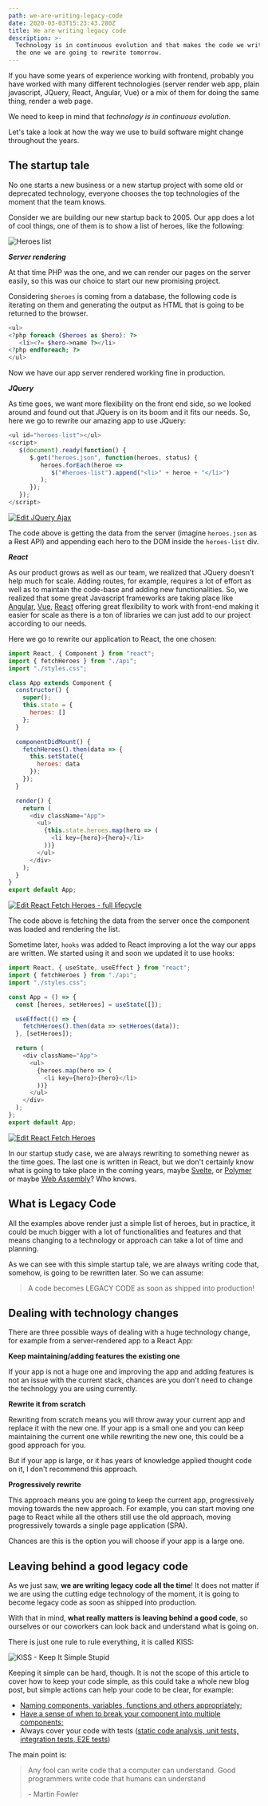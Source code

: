 ```yaml
---
path: we-are-writing-legacy-code
date: 2020-03-03T15:23:43.280Z
title: We are writing legacy code
description: >-
  Technology is in continuous evolution and that makes the code we write today
  the one we are going to rewrite tomorrow.
---
```

If you have some years of experience working with frontend, probably you have worked with many different technologies (server render web app, plain javascript, JQuery, React, Angular, Vue) or a mix of them for doing the same thing, render a web page.

We need to keep in mind that _technology is in continuous evolution._

Let's take a look at how the way we use to build software might change throughout the years. 

## The startup tale

No one starts a new business or a new startup project with some old or deprecated technology, everyone chooses the top technologies of the moment that the team knows.

Consider we are building our new startup back to 2005. Our app does a lot of cool things, one of them is to show a list of heroes, like the following:

![Heroes list](/assets/heroes-list.png "Heroes list")

**_Server rendering_**

At that time PHP was the one, and we can render our pages on the server easily, so this was our choice to start our new promising project.

Considering `$heroes` is coming from a database, the following code is iterating on them and generating the output as HTML that is going to be returned to the browser.

```php
<ul>
<?php foreach ($heroes as $hero): ?>
   <li><?= $hero->name ?></li>
<?php endforeach; ?>
</ul>
```

Now we have our app server rendered working fine in production.

**_JQuery_**

As time goes, we want more flexibility on the front end side, so we looked around and found out that JQuery is on its boom and it fits our needs. So, here we go to rewrite our amazing app to use JQuery:

```javascript
<ul id="heroes-list"></ul>
<script>
   $(document).ready(function() {
      $.get("heroes.json", function(heroes, status) {
         heroes.forEach(heroe =>
            $("#heroes-list").append("<li>" + heroe + "</li>")
         );
      });
   });
</script>
```

[![Edit JQuery Ajax](https://codesandbox.io/static/img/play-codesandbox.svg)](https://codesandbox.io/s/jquery-ajax-lyqly?fontsize=14&hidenavigation=1&theme=dark)

The code above is getting the data from the server (imagine `heroes.json` as a Rest API) and appending each hero to the DOM inside the `heroes-list` div.

**_React_**

As our product grows as well as our team, we realized that JQuery doesn't help much for scale. Adding routes, for example, requires a lot of effort as well as to maintain the code-base and adding new functionalities. So, we realized that some great Javascript frameworks are taking place like [Angular](https://angular.io/), [Vue](https://vuejs.org/), [React](https://reactjs.org/) offering great flexibility to work with front-end making it easier for scale as there is a ton of libraries we can just add to our project according to our needs.

Here we go to rewrite our application to React, the one chosen:

```javascript
import React, { Component } from "react";
import { fetchHeroes } from "./api";
import "./styles.css";

class App extends Component {
  constructor() {
    super();
    this.state = {
      heroes: []
    };
  }

  componentDidMount() {
    fetchHeroes().then(data => {
      this.setState({
        heroes: data
      });
    });
  }

  render() {
    return (
      <div className="App">
        <ul>
          {this.state.heroes.map(hero => (
            <li key={hero}>{hero}</li>
          ))}
        </ul>
      </div>
    );
  }
}
export default App;
```

[![Edit React Fetch Heroes - full lifecycle](https://codesandbox.io/static/img/play-codesandbox.svg)](https://codesandbox.io/s/react-fetch-heroes-59u61?fontsize=14&hidenavigation=1&theme=dark)

The code above is fetching the data from the server once the component was loaded and rendering the list.

Sometime later, `hooks` was added to React improving a lot the way our apps are written. We started using it and soon we updated it to use hooks:

```javascript
import React, { useState, useEffect } from "react";
import { fetchHeroes } from "./api";
import "./styles.css";

const App = () => {
  const [heroes, setHeroes] = useState([]);

  useEffect(() => {
    fetchHeroes().then(data => setHeroes(data));
  }, [setHeroes]);

  return (
    <div className="App">
      <ul>
        {heroes.map(hero => (
          <li key={hero}>{hero}</li>
        ))}
      </ul>
    </div>
  );
};
export default App;
```

[![Edit React Fetch Heroes](https://codesandbox.io/static/img/play-codesandbox.svg)](https://codesandbox.io/s/react-fetch-heroes-jb1of?fontsize=14&hidenavigation=1&theme=dark)

In our startup study case, we are always rewriting to something newer as the time goes. The last one is written in React, but we don't certainly know what is going to take place in the coming years, maybe [Svelte](https://svelte.dev/), or [Polymer](https://www.polymer-project.org/) or maybe [Web Assembly](https://webassembly.org/)? Who knows.

## What is Legacy Code

All the examples above render just a simple list of heroes, but in practice, it could be much bigger with a lot of functionalities and features and that means changing to a technology or approach can take a lot of time and planning.

As we can see with this simple startup tale, we are always writing code that, somehow, is going to be rewritten later. So we can assume:

> A code becomes LEGACY CODE as soon as shipped into production!

## Dealing with technology changes

There are three possible ways of dealing with a huge technology change, for example from a server-rendered app to a React App:

**Keep maintaining/adding features the existing one**

If your app is not a huge one and improving the app and adding features is not an issue with the current stack, chances are you don't need to change the technology you are using currently.

**Rewrite it from scratch**

Rewriting from scratch means you will throw away your current app and replace it with the new one. If your app is a small one and you can keep maintaining the current one while rewriting the new one, this could be a good approach for you.

But if your app is large, or it has years of knowledge applied thought code on it, I don't recommend this approach.

**Progressively rewrite**

This approach means you are going to keep the current app, progressively moving towards the new approach. For example, you can start moving one page to React while all the others still use the old approach, moving progressively towards a single page application (SPA).

Chances are this is the option you will choose if your app is a large one.

## Leaving behind a good legacy code

As we just saw, **we are writing legacy code all the time**! It does not matter if we are using the cutting edge technology of the moment, it is going to become legacy code as soon as shipped into production. 

With that in mind, **what really matters is leaving behind a good code**, so ourselves or our coworkers can look back and understand what is going on.

There is just one rule to rule everything, it is called KISS:

![KISS - Keep It Simple Stupid](/assets/kiss.png "KISS - Keep It Simple Stupid")

Keeping it simple can be hard, though. It is not the scope of this article to cover how to keep your code simple, as this could take a whole new blog post, but simple actions can help your code to be clear, for example:

* [Naming components, variables, functions and others appropriately;](https://www.robinwieruch.de/javascript-naming-conventions)
* [Have a sense of when to break your component into multiple components;](https://kentcdodds.com/blog/when-to-break-up-a-component-into-multiple-components)
* Always cover your code with tests ([static code analysis, unit tests, integration tests, E2E tests](https://kentcdodds.com/blog/unit-vs-integration-vs-e2e-tests))

The main point is:

> Any fool can write code that a computer can understand. Good programmers write code that humans can understand
>
> \- Martin Fowler
